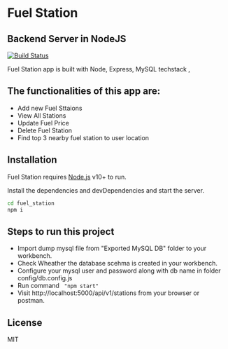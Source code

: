 # Fuel Station
## Backend Server in NodeJS


[![Build Status](https://travis-ci.org/joemccann/dillinger.svg?branch=master)](https://travis-ci.org/joemccann/dillinger)

Fuel Station app is built with Node, Express, MySQL techstack ,
## The functionalities of this app are:

- Add new Fuel Sttaions
- View All Stations
- Update Fuel Price
- Delete Fuel Station
- Find top 3 nearby fuel station to user location

## Installation

Fuel Station requires [Node.js](https://nodejs.org/) v10+ to run.

Install the dependencies and devDependencies and start the server.

```sh
cd fuel_station
npm i
```


## Steps to run this project

- Import dump mysql file from "Exported MySQL DB" folder to your workbench.
- Check Wheather the database scehma is created in your workbench.
- Configure your mysql user and password along with db name in folder config/db.config.js
- Run command ``` "npm start"```
- Visit http://localhost:5000/api/v1/stations from your browser or postman.




## License

MIT

